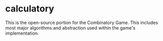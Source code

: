 # calculatory

This is the open-source portion for the Combinatory Game. This includes most major algorithms and abstraction used within the game's implementation.